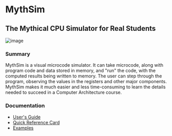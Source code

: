 # MythSim
## The Mythical CPU Simulator for Real Students

![image](/doc/allwindows.png)

### Summary

MythSim is a visual microcode simulator. It can take microcode, along with program code and data stored in memory, and "run" the code, with the computed results being written to memory. The user can step through the program, observing the values in the registers and other major components. MythSim makes it much easier and less time-consuming to learn the details needed to succeed in a Computer Architecture course.

### Documentation

* [User's Guide](https://github.com/jasonv/MythSim/blob/master/doc/users-guide.md)
* [Quick Reference Card](examples/quick_reference.pdf)
* [Examples](examples)

